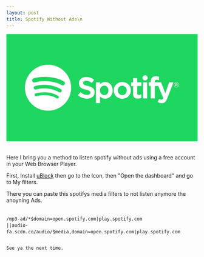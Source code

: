 ```yaml
---
layout: post
title: Spotify Without Ads\n
---
```




![Spotify Image](/images/1453753836-open-graph-default.jpg)
<br><br>


Here I bring you a method to listen spotify without ads using a free account in your Web Browser Player.

First, Install [uBlock](https://www.ublock.org/) then go to the Icon, then "Open the dashboard" and go to My filters.

There you can paste this spotifys media filters to not listen anymore the anoyning Ads.

<code>
/mp3-ad/*$domain=open.spotify.com|play.spotify.com
||audio-fa.scdn.co/audio/$media,domain=open.spotify.com|play.spotify.com


See ya the next time.

